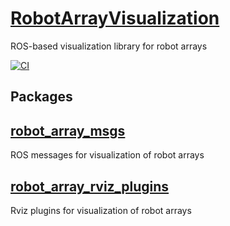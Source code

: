 # [RobotArrayVisualization](https://github.com/isri-aist/RobotArrayVisualization)
ROS-based visualization library for robot arrays

[![CI](https://github.com/isri-aist/RobotArrayVisualization/actions/workflows/ci.yaml/badge.svg)](https://github.com/isri-aist/RobotArrayVisualization/actions/workflows/ci.yaml)

## Packages
## [robot_array_msgs](https://github.com/isri-aist/RobotArrayVisualization/tree/main/robot_array_msgs)
ROS messages for visualization of robot arrays

## [robot_array_rviz_plugins](https://github.com/isri-aist/RobotArrayVisualization/tree/main/robot_array_rviz_plugins)
Rviz plugins for visualization of robot arrays
